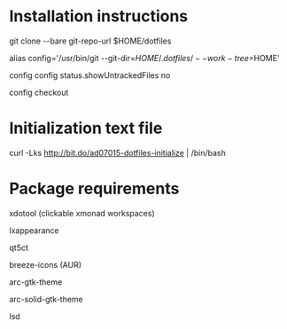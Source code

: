 # Installation instructions

git clone --bare git-repo-url $HOME/dotfiles

alias config='/usr/bin/git --git-dir=$HOME/.dotfiles/ --work-tree=$HOME'

config config status.showUntrackedFiles no

config checkout

# Initialization text file

curl -Lks http://bit.do/ad07015-dotfiles-initialize | /bin/bash

# Package requirements

xdotool (clickable xmonad workspaces)

lxappearance

qt5ct

breeze-icons (AUR)

arc-gtk-theme

arc-solid-gtk-theme

lsd
